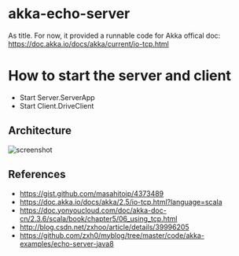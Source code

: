 # akka-echo-server
As title. For now, it provided a runnable code for Akka offical doc: https://doc.akka.io/docs/akka/current/io-tcp.html

# How to start the server and client
* Start Server.ServerApp
* Start Client.DriveClient

## Architecture
  ![screenshot](https://www.lucidchart.com/publicSegments/view/39b0a770-82cd-4078-b1ff-6ab6ee63ffc8/image.png "Logo Title Text 1")

## References
* https://gist.github.com/masahitojp/4373489
* https://doc.akka.io/docs/akka/2.5/io-tcp.html?language=scala
* https://doc.yonyoucloud.com/doc/akka-doc-cn/2.3.6/scala/book/chapter5/06_using_tcp.html
* http://blog.csdn.net/zxhoo/article/details/39996205
* https://github.com/zxh0/myblog/tree/master/code/akka-examples/echo-server-java8
